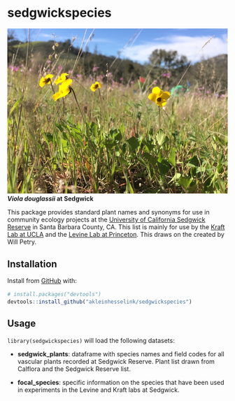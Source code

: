 
<!-- README.md is generated from README.Rmd. Please edit that file -->

# sedgwickspecies

<!-- badges: start -->

<!-- badges: end -->

![Sedgwick Flowers](man/figures/IMG_1600.JPG)  
***Viola douglassii* at Sedgwick**

This package provides standard plant names and synonyms for use in
community ecology projects at the [University of California Sedgwick
Reserve](https://sedgwick.nrs.ucsb.edu/) in Santa Barbara County, CA.
This list is mainly for use by the [Kraft Lab at
UCLA](https://sites.lifesci.ucla.edu/eeb-kraft/) and the [Levine Lab at
Princeton](https://eeb.princeton.edu/people/jonathan-levine). This draws
on the created by Will Petry.

## Installation

Install from [GitHub](https://github.com/) with:

``` r
# install.packages("devtools")
devtools::install_github("akleinhesselink/sedgwickspecies")
```

## Usage

`library(sedgwickspecies)` will load the following datasets:

  - **sedgwick\_plants**: dataframe with species names and field codes
    for all vascular plants recorded at Sedgwick Reserve. Plant list
    drawn from Calflora and the Sedgwick Reserve list.

  - **focal\_species**: specific information on the species that have
    been used in experiments in the Levine and Kraft labs at Sedgwick.
